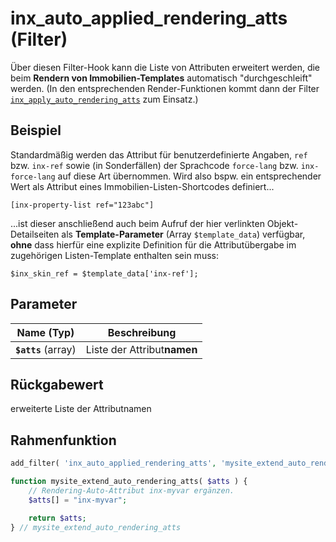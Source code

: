 # inx_auto_applied_rendering_atts (Filter)

Über diesen Filter-Hook kann die Liste von Attributen erweitert werden, die beim **Rendern von Immobilien-Templates** automatisch "durchgeschleift" werden. (In den entsprechenden Render-Funktionen kommt dann der Filter [`inx_apply_auto_rendering_atts`](filter-inx-apply-auto-rendering-atts) zum Einsatz.)

## Beispiel

Standardmäßig werden das Attribut für benutzerdefinierte Angaben, `ref` bzw. `inx-ref` sowie (in Sonderfällen) der Sprachcode `force-lang` bzw. `inx-force-lang` auf diese Art übernommen. Wird also bspw. ein entsprechender Wert als Attribut eines Immobilien-Listen-Shortcodes definiert...

`[inx-property-list ref="123abc"]`

...ist dieser anschließend auch beim Aufruf der hier verlinkten Objekt-Detailseiten als **Template-Parameter** (Array `$template_data`) verfügbar, **ohne** dass hierfür eine explizite Definition für die Attributübergabe im zugehörigen Listen-Template enthalten sein muss:

`$inx_skin_ref = $template_data['inx-ref'];`

## Parameter

| Name (Typ) | Beschreibung |
| ---------- | ------------ |
| **`$atts`** (array) | Liste der Attribut**namen** |

## Rückgabewert

erweiterte Liste der Attributnamen

## Rahmenfunktion

[](_info-snippet-einbindung.md ':include')

```php
add_filter( 'inx_auto_applied_rendering_atts', 'mysite_extend_auto_rendering_atts' );

function mysite_extend_auto_rendering_atts( $atts ) {
	// Rendering-Auto-Attribut inx-myvar ergänzen.
	$atts[] = "inx-myvar";

	return $atts;
} // mysite_extend_auto_rendering_atts
```

[](_backlink.md ':include')